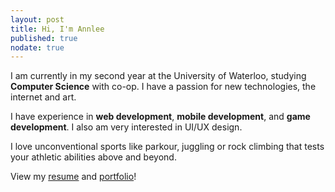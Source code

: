 ```yaml
---
layout: post
title: Hi, I'm Annlee
published: true
nodate: true
---
```

  I am currently in my second year at the University of Waterloo, studying **Computer Science** with co-op. I have a passion for new technologies, the internet and art. 
  
  I have experience in **web development**, **mobile development**, and **game development**. I also am very interested in UI/UX design. 
  
  I love unconventional sports like parkour, juggling or rock climbing that tests your athletic abilities above and beyond. 
  
  View my [resume](/resume) and [portfolio](/portfolio)!
